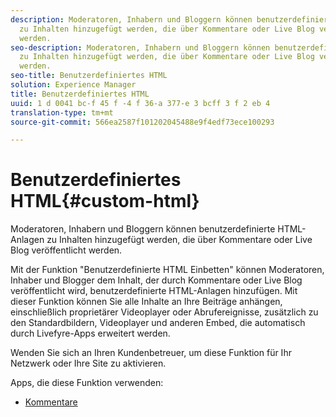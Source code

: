 ```yaml
---
description: Moderatoren, Inhabern und Bloggern können benutzerdefinierte HTML-Anlagen
  zu Inhalten hinzugefügt werden, die über Kommentare oder Live Blog veröffentlicht
  werden.
seo-description: Moderatoren, Inhabern und Bloggern können benutzerdefinierte HTML-Anlagen
  zu Inhalten hinzugefügt werden, die über Kommentare oder Live Blog veröffentlicht
  werden.
seo-title: Benutzerdefiniertes HTML
solution: Experience Manager
title: Benutzerdefiniertes HTML
uuid: 1 d 0041 bc-f 45 f -4 f 36-a 377-e 3 bcff 3 f 2 eb 4
translation-type: tm+mt
source-git-commit: 566ea2587f101202045488e9f4edf73ece100293

---
```



# Benutzerdefiniertes HTML{#custom-html}

Moderatoren, Inhabern und Bloggern können benutzerdefinierte HTML-Anlagen zu Inhalten hinzugefügt werden, die über Kommentare oder Live Blog veröffentlicht werden.

Mit der Funktion "Benutzerdefinierte HTML Einbetten" können Moderatoren, Inhaber und Blogger dem Inhalt, der durch Kommentare oder Live Blog veröffentlicht wird, benutzerdefinierte HTML-Anlagen hinzufügen. Mit dieser Funktion können Sie alle Inhalte an Ihre Beiträge anhängen, einschließlich proprietärer Videoplayer oder Abrufereignisse, zusätzlich zu den Standardbildern, Videoplayer und anderen Embed, die automatisch durch Livefyre-Apps erweitert werden.

Wenden Sie sich an Ihren Kundenbetreuer, um diese Funktion für Ihr Netzwerk oder Ihre Site zu aktivieren.

Apps, die diese Funktion verwenden:

* [Kommentare](/help/using/c-about-apps/c-comments/c-comments.md)

